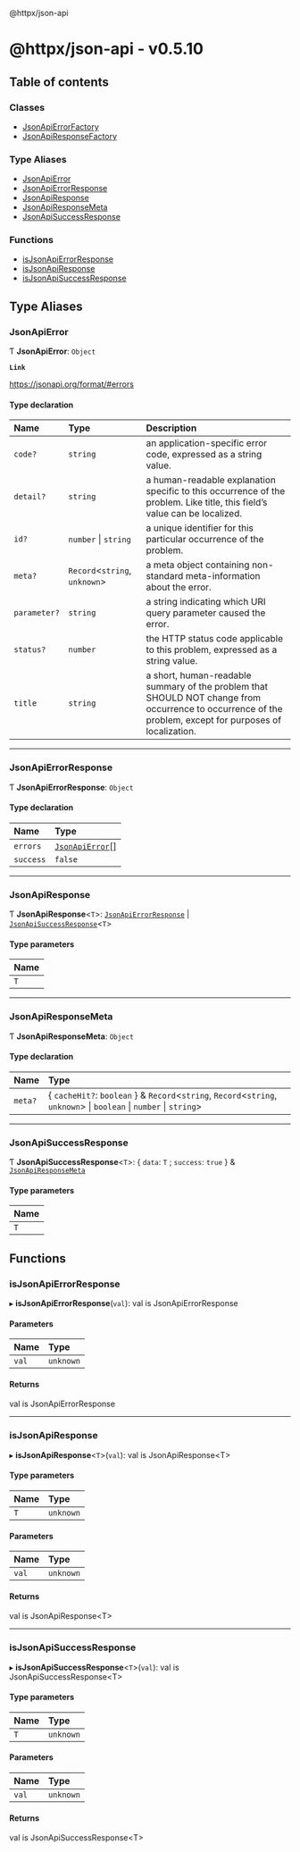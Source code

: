@httpx/json-api

# @httpx/json-api - v0.5.10

## Table of contents

### Classes

- [JsonApiErrorFactory](classes/JsonApiErrorFactory.md)
- [JsonApiResponseFactory](classes/JsonApiResponseFactory.md)

### Type Aliases

- [JsonApiError](README.md#jsonapierror)
- [JsonApiErrorResponse](README.md#jsonapierrorresponse)
- [JsonApiResponse](README.md#jsonapiresponse)
- [JsonApiResponseMeta](README.md#jsonapiresponsemeta)
- [JsonApiSuccessResponse](README.md#jsonapisuccessresponse)

### Functions

- [isJsonApiErrorResponse](README.md#isjsonapierrorresponse)
- [isJsonApiResponse](README.md#isjsonapiresponse)
- [isJsonApiSuccessResponse](README.md#isjsonapisuccessresponse)

## Type Aliases

### JsonApiError

Ƭ **JsonApiError**: `Object`

**`Link`**

https://jsonapi.org/format/#errors

#### Type declaration

| Name | Type | Description |
| :------ | :------ | :------ |
| `code?` | `string` | an application-specific error code, expressed as a string value. |
| `detail?` | `string` | a human-readable explanation specific to this occurrence of the problem. Like title, this field’s value can be localized. |
| `id?` | `number` \| `string` | a unique identifier for this particular occurrence of the problem. |
| `meta?` | `Record`\<`string`, `unknown`\> | a meta object containing non-standard meta-information about the error. |
| `parameter?` | `string` | a string indicating which URI query parameter caused the error. |
| `status?` | `number` | the HTTP status code applicable to this problem, expressed as a string value. |
| `title` | `string` | a short, human-readable summary of the problem that SHOULD NOT change from occurrence to occurrence of the problem, except for purposes of localization. |

___

### JsonApiErrorResponse

Ƭ **JsonApiErrorResponse**: `Object`

#### Type declaration

| Name | Type |
| :------ | :------ |
| `errors` | [`JsonApiError`](README.md#jsonapierror)[] |
| `success` | ``false`` |

___

### JsonApiResponse

Ƭ **JsonApiResponse**\<`T`\>: [`JsonApiErrorResponse`](README.md#jsonapierrorresponse) \| [`JsonApiSuccessResponse`](README.md#jsonapisuccessresponse)\<`T`\>

#### Type parameters

| Name |
| :------ |
| `T` |

___

### JsonApiResponseMeta

Ƭ **JsonApiResponseMeta**: `Object`

#### Type declaration

| Name | Type |
| :------ | :------ |
| `meta?` | \{ `cacheHit?`: `boolean`  } & `Record`\<`string`, `Record`\<`string`, `unknown`\> \| `boolean` \| `number` \| `string`\> |

___

### JsonApiSuccessResponse

Ƭ **JsonApiSuccessResponse**\<`T`\>: \{ `data`: `T` ; `success`: ``true``  } & [`JsonApiResponseMeta`](README.md#jsonapiresponsemeta)

#### Type parameters

| Name |
| :------ |
| `T` |

## Functions

### isJsonApiErrorResponse

▸ **isJsonApiErrorResponse**(`val`): val is JsonApiErrorResponse

#### Parameters

| Name | Type |
| :------ | :------ |
| `val` | `unknown` |

#### Returns

val is JsonApiErrorResponse

___

### isJsonApiResponse

▸ **isJsonApiResponse**\<`T`\>(`val`): val is JsonApiResponse\<T\>

#### Type parameters

| Name | Type |
| :------ | :------ |
| `T` | `unknown` |

#### Parameters

| Name | Type |
| :------ | :------ |
| `val` | `unknown` |

#### Returns

val is JsonApiResponse\<T\>

___

### isJsonApiSuccessResponse

▸ **isJsonApiSuccessResponse**\<`T`\>(`val`): val is JsonApiSuccessResponse\<T\>

#### Type parameters

| Name | Type |
| :------ | :------ |
| `T` | `unknown` |

#### Parameters

| Name | Type |
| :------ | :------ |
| `val` | `unknown` |

#### Returns

val is JsonApiSuccessResponse\<T\>
